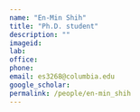 ```yaml
---
name: "En-Min Shih"
title: "Ph.D. student"
description: ""
imageid:
lab:
office:
phone:
email: es3268@columbia.edu
google_scholar:
permalink: /people/en-min_shih
---
```

